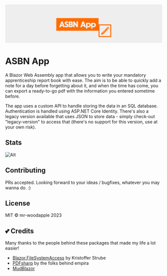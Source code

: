 ![ASBN app logo, orange on light grey background](https://github.com/mr-woodapple/ASBNApp/blob/main/assets/logo-asbnapp/Logo-Wide-Orange-wBG.png)
# ASBN App
A Blazor Web Assembly app that allows you to write your mandatory apprenticeship report book with ease. The aim is to be able to quickly add a note for a day before forgetting about it, and when the time has come, you can export a ready-to-go pdf with the information you entered sometime before.

The app uses a custom API to handle storing the data in an SQL database. Authentication is handled using ASP.NET Core Identity. There's also a legacy version available that uses JSON to store data - simply check-out "legacy-version" to access that (there's no support for this version, use at your own risk).

## Stats
![Alt](https://repobeats.axiom.co/api/embed/a1ab77f807a4ff827d7004849fde015aeb5390fd.svg "Repobeats analytics image for ASBN App")

## Contributing
PRs accepted. Looking forward to your ideas / bugfixes, whatever you may wanna do. :)

## License
MIT © mr-woodapple 2023

## 💕 Credits
Many thanks to the people behind these packages that made my life a lot easier! 

- [Blazor.FileSystemAccess](https://github.com/KristofferStrube/Blazor.FileSystemAccess) by Kristoffer Strube
- [PDFsharp](https://github.com/empira/PDFsharp) by the folks behind empira
- [MudBlazor](https://mudblazor.com/) 
